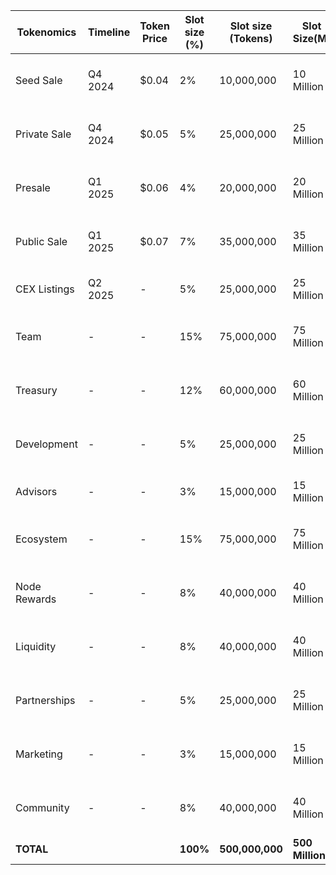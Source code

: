| Tokenomics | Timeline | Token Price | Slot size (%) | Slot size (Tokens) | Slot Size(M) | Cliff | Vesting | Raise | TGE % | TGE Circulating Supply |
|------------|-----------|--------------|---------------|------------------|--------------|--------|-----------|--------|---------|----------------------|
| Seed Sale | Q4 2024 | $0.04 | 2% | 10,000,000 | 10 Million | 3 months | 5% at TGE, then linear vesting over 12 months | $400,000 | 5% | 500,000 |
| Private Sale | Q4 2024 | $0.05 | 5% | 25,000,000 | 25 Million | 2 months | 8% at TGE, then linear vesting over 10 months | $1,250,000 | 8% | 2,000,000 |
| Presale | Q1 2025 | $0.06 | 4% | 20,000,000 | 20 Million | None | 10% at TGE, then linear vesting over 8 months | $1,200,000 | 10% | 2,000,000 |
| Public Sale | Q1 2025 | $0.07 | 7% | 35,000,000 | 35 Million | None | 15% at TGE, then linear vesting over 6 months | $1,450,000 | 15% | 5,250,000 |
| CEX Listings | Q2 2025 | - | 5% | 25,000,000 | 25 Million | 1 month | Based on exchange requirements | - | - | - |
| Team | - | - | 15% | 75,000,000 | 75 Million | 12 months | Linear vesting over 36 months + milestones | - | 0% | 0 |
| Treasury | - | - | 12% | 60,000,000 | 60 Million | 3 months | 10% at TGE, then linear vesting over 36 months | - | 10% | 6,000,000 |
| Development | - | - | 5% | 25,000,000 | 25 Million | 2 months | 10% at TGE, then linear vesting over 24 months | - | 10% | 2,500,000 |
| Advisors | - | - | 3% | 15,000,000 | 15 Million | 6 months | Linear vesting over 24 months | - | 0% | 0 |
| Ecosystem | - | - | 15% | 75,000,000 | 75 Million | 1 month | 5% at TGE, then linear vesting over 48 months | - | 5% | 3,750,000 |
| Node Rewards | - | - | 8% | 40,000,000 | 40 Million | None | Performance-based release over 48 months | - | 5% | 2,000,000 |
| Liquidity | - | - | 8% | 40,000,000 | 40 Million | None | 30% at TGE, then linear vesting over 24 months | - | 30% | 12,000,000 |
| Partnerships | - | - | 5% | 25,000,000 | 25 Million | 3 months | Case-by-case basis, max 36 months | - | 0% | 0 |
| Marketing | - | - | 3% | 15,000,000 | 15 Million | None | 10% at TGE, then linear vesting over 24 months | - | 10% | 1,500,000 |
| Community | - | - | 8% | 40,000,000 | 40 Million | None | 5% at TGE, then linear vesting over 48 months | - | 5% | 2,000,000 |
| **TOTAL** | | | **100%** | **500,000,000** | **500 Million** | | | **$4,300,000** | | **39,500,000 (7.9%)** |
